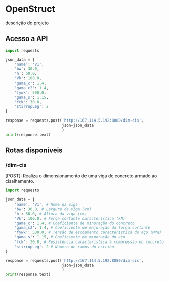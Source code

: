 # OpenStruct

descrição do projeto

## Acesso a API

```python
import requests

json_data = {
    'name': 'V1',
    'bw': 30.0,
    'h': 50.0,
    'Vk': 100.0,
    'gama_c': 1.4,
    'gama_c2': 1.4,
    'fywk': 500.0,
    'gama_s': 1.15,
    'fck': 30.0,
    'stirrupLeg': 2
}

response = requests.post('http://167.114.5.192:8080/dim-cis', 
                         json=json_data
                         )
print(response.text)

```

## Rotas disponíveis 

### /dim-cis

[POST]: Realiza o dimensionamento de uma viga de concreto armado ao cisalhamento. 

```python
import requests

json_data = {
    'name': 'V1', # Nome da viga
    'bw': 30.0, # Largura da viga (cm)
    'h': 50.0, # Altura da viga (cm)
    'Vk': 100.0, # Força cortante característica (kN)
    'gama_c': 1.4, # Coeficiente de minoração do concreto
    'gama_c2': 1.4, # Coeficiente de majoração da força cortante
    'fywk': 500.0, # Tensão de escoamento característica do aço (MPa)
    'gama_s': 1.15, # Coeficiente de minoração do aço
    'fck': 30.0, # Resistência característica à compressão do concreto (MPa)
    'stirrupLeg': 2 # Número de ramos do estribo
}

response = requests.post('http://167.114.5.192:8080/dim-cis', 
                         json=json_data
                         )
print(response.text)

```





